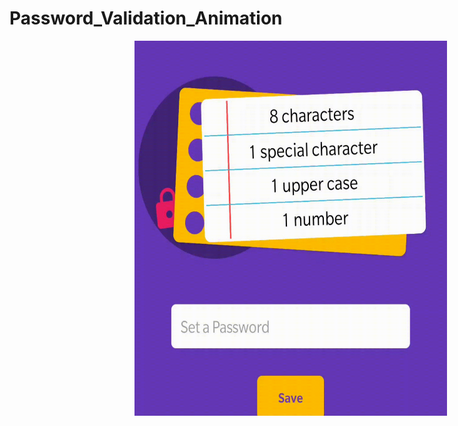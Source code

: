 # Password_Validation_Animation

<img height=600 width=500 hspace=200 src="https://github.com/shashankchandak/Password_Validation_Animation/blob/master/Password.gif"/>
